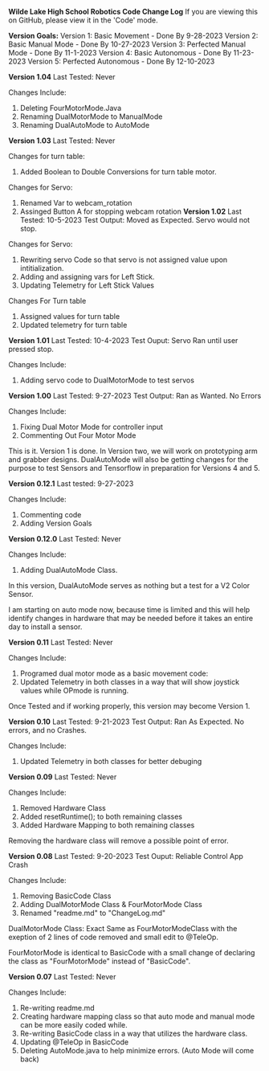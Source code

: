 **Wilde Lake High School Robotics Code Change Log**
If you are viewing this on GitHub, please view it in the 'Code' mode.

**Version Goals:**
Version 1: Basic Movement - Done By 9-28-2023
Version 2: Basic Manual Mode - Done By 10-27-2023
Version 3: Perfected Manual Mode - Done By 11-1-2023
Version 4: Basic Autonomous - Done By 11-23-2023
Version 5: Perfected Autonomous  - Done By 12-10-2023

**Version 1.04**
Last Tested: Never

Changes Include:
1. Deleting FourMotorMode.Java
2. Renaming DualMotorMode to ManualMode
3. Renaming DualAutoMode to AutoMode

**Version 1.03**
Last Tested: Never

Changes for turn table:
1. Added Boolean to Double Conversions for turn table motor.

Changes for Servo:
1. Renamed Var to webcam_rotation
2. Assinged Button A for stopping webcam rotation
**Version 1.02**
Last Tested: 10-5-2023
Test Output: Moved as Expected. Servo would not stop.

Changes for Servo:
1. Rewriting servo Code so that servo is not assigned value
upon intitialization.
2. Adding and assigning vars for Left Stick.
3. Updating Telemetry for Left Stick Values

Changes For Turn table
1. Assigned values for turn table
2. Updated telemetry for turn table

**Version 1.01**
Last Tested: 10-4-2023
Test Ouput: Servo Ran until user pressed stop.

Changes Include:
1. Adding servo code to DualMotorMode to test servos

**Version 1.00**
Last Tested: 9-27-2023
Test Output: Ran as Wanted. No Errors

Changes Include:
1. Fixing Dual Motor Mode for controller input
2. Commenting Out Four Motor Mode

This is it. Version 1 is done. In Version two, we will work on prototyping arm and
grabber designs. DualAutoMode will also be getting changes for the purpose to test 
Sensors and Tensorflow in preparation for Versions 4 and 5.

**Version 0.12.1**
Last tested: 9-27-2023

Changes Include:
1. Commenting code
2. Adding Version Goals

**Version 0.12.0**
Last Tested: Never

Changes Include:
1. Adding DualAutoMode Class.

In this version, DualAutoMode serves as nothing but a test for a V2 Color Sensor.

I am starting on auto mode now, because time is limited and this will help identify changes in hardware that
may be needed before it takes an entire day to install a sensor.

**Version 0.11**
Last Tested: Never

Changes Include:
1. Programed dual motor mode as a basic movement code:
2. Updated Telemetry in both classes in a way that will show
joystick values while OPmode is running.

Once Tested and if working properly, this version may become Version 1.

**Version 0.10**
Last Tested: 9-21-2023
Test Output: Ran As Expected. No errors, and no Crashes.

Changes Include:
1. Updated Telemetry in both classes for better debuging

**Version 0.09**
Last Tested: Never

Changes Include:
1. Removed Hardware Class
2. Added resetRuntime(); to both remaining classes
3. Added Hardware Mapping to both remaining classes

Removing the hardware class will remove a possible point of error.

**Version 0.08**
Last Tested: 9-20-2023
Test Ouput: Reliable Control App Crash

Changes Include:
1. Removing BasicCode Class
2. Adding DualMotorMode Class & FourMotorMode Class
3. Renamed "readme.md" to "ChangeLog.md"

DualMotorMode Class: Exact Same as FourMotorModeClass with the exeption of 2 lines of code removed
and small edit to @TeleOp.

FourMotorMode is identical to BasicCode with a small change of declaring the class as
"FourMotorMode" instead of "BasicCode".

**Version 0.07**
Last Tested: Never

Changes Include:
1. Re-writing readme.md
2. Creating hardware mapping class so that auto mode and manual mode can be more easily coded while.
3. Re-writing BasicCode class in a way that utilizes the hardware class.
4. Updating @TeleOp in BasicCode
5. Deleting AutoMode.java to help minimize errors. (Auto Mode will come back)

